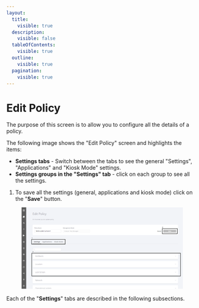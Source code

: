 ```yaml
---
layout:
  title:
    visible: true
  description:
    visible: false
  tableOfContents:
    visible: true
  outline:
    visible: true
  pagination:
    visible: true
---
```


# Edit Policy

The purpose of this screen is to allow you to configure all the details of a policy.&#x20;

The following image shows the "Edit Policy" screen and highlights the items:

* **Settings tabs** - Switch between the tabs to see the general "Settings", "Applications" and "Kiosk Mode" settings.
* **Settings groups in the "Settings" tab** - click on each group to see all the settings.

1. To save all the settings (general, applications and kiosk mode) click on the "**Save**" button.

<figure><img src="../../../../.gitbook/assets/Captura de tela 2024-02-14 173546.png" alt=""><figcaption></figcaption></figure>

Each of the "**Settings**" tabs are described in the following subsections.

